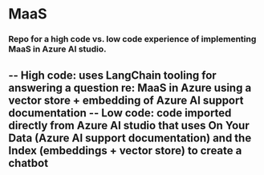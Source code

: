 # MaaS

### Repo for a high code vs. low code experience of implementing MaaS in Azure AI studio.
-- High code: uses LangChain tooling for answering a question re: MaaS in Azure using a vector store + embedding of Azure AI support documentation
-- Low code: code imported directly from Azure AI studio that uses On Your Data (Azure AI support documentation) and the Index (embeddings + vector store) to create a chatbot
-- 
